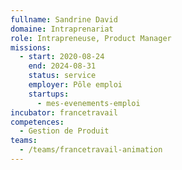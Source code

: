 ```yaml
---
fullname: Sandrine David
domaine: Intraprenariat
role: Intrapreneuse, Product Manager
missions:
  - start: 2020-08-24
    end: 2024-08-31
    status: service
    employer: Pôle emploi
    startups:
      - mes-evenements-emploi
incubator: francetravail
competences:
  - Gestion de Produit
teams:
  - /teams/francetravail-animation
---
```

